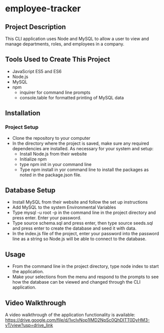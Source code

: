 # employee-tracker


## Project Description

This CLI application uses Node and MySQL to allow a user to view and manage departments, roles, and employees in a company.

## Tools Used to Create This Project

- JavaScript ES5 and ES6
- Node.js
- MySQL
- npm
    - inquirer for command line prompts
    - console.table for formatted printing of MySQL data

## Installation

### Project Setup

- Clone the repository to your computer
- In the directory where the project is saved, make sure any required dependencies are installed. As necessary for your system and setup:
    - Install Node.js from their website
    - Initialize npm
    - type npm init in your command line
    - Type npm install in yor command line to install the packages as noted in the package.json file.

## Database Setup

- Install MySQL from their website and follow the set up instructions
- Add MySQL to the system Environmental Variables
- Type mysql -u root -p in the command line in the project directory and press enter. Enter your password.
- Type source schema.sql and press enter, then type source seeds.sql and press enter to create the database and seed it with data.
- In the index.js file of the project, enter your password into the password line as a string so Node.js will be able to connect to the database.

## Usage

- From the command line in the project directory, type node index to start the application.
- Make your selections from the menu and respond to the prompts to see how the database can be viewed and changed through the CLI application.

## Video Walkthrough
A video walkthrough of the application functionality is available: https://drive.google.com/file/d/1vcIvNop1IMD2NpSc0QhDITT0DyHM3-vT/view?usp=drive_link
